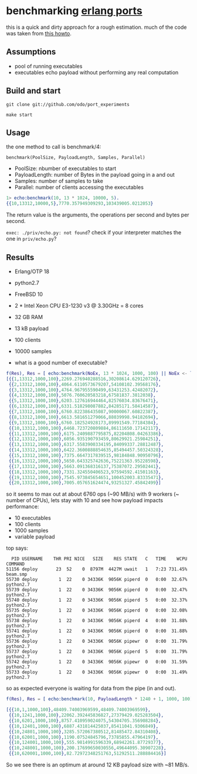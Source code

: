 # benchmarking [erlang ports](http://erlang.org/doc/reference_manual/ports.html)

this is a quick and dirty approach for a rough estimation.
much of the code was taken from [this howto](https://github.com/pkazmier/erlang-port-howto).

## Assumptions
* pool of running executables
* executables echo payload without performing any real computation

## Build and start

`git clone git://github.com/odo/port_experiments`

`make start`

## Usage

the one method to call is benchmark/4:

`benchmark(PoolSize, PayloadLength, Samples, Parallel)`

- PoolSize: nbumber of executables to start
- PayloadLength: number of Bytes in the payload going in a and out
- Samples: number of samples to take
- Parallel: number of clients accessing the executables

```erlang
1> echo:benchmark(10, 13 * 1024, 10000, 5).
{{10,13312,10000,5},7770.357949309293,103439005.0212053}
```

The return value is the arguments, the operations per second and bytes per second.

`exec: ./priv/echo.py: not found`?
check if your interpreter matches the one in `priv/echo.py`?

## Results

- Erlang/OTP 18
- python2.7
- FreeBSD 10
- 2 * Intel Xeon CPU E3-1230 v3 @ 3.30GHz = 8 cores
- 32 GB RAM

- 13 kB payload
- 100 clients
- 10000 samples
- what is a good number of executable?

```erlang
f(Res), Res = [ echo:benchmark(NoEx, 13 * 1024, 1000, 100) || NoEx <- lists:seq(1, 20)].
[{{1,13312,1000,100},2269.276940288516,30208614.629120726},
 {{2,13312,1000,100},4064.6110573679207,54108102.39568176},
 {{3,13312,1000,100},4764.967955590499,63431253.42482072},
 {{4,13312,1000,100},5076.760620583218,67581837.3812038},
 {{5,13312,1000,100},6203.127616944464,82576034.83676471},
 {{6,13312,1000,100},6331.518298087882,84285171.58414587},
 {{7,13312,1000,100},6760.822386435087,90000067.60822387},
 {{8,13312,1000,100},6613.581651279066,88039998.94182694},
 {{9,13312,1000,100},6760.182524928173,89991549.77184384},
 {{10,13312,1000,100},6468.723720809884,86111650.17142117},
 {{11,13312,1000,100},6175.2409887795875,82204808.04263386},
 {{12,13312,1000,100},6056.935190793459,80629921.25984251},
 {{13,13312,1000,100},6317.5583900334195,84099337.28812487},
 {{14,13312,1000,100},6422.3600888854635,85494457.50324328},
 {{15,13312,1000,100},7375.6647317839515,98184848.90950796},
 {{16,13312,1000,100},5650.643325742636,75221363.95228598},
 {{17,13312,1000,100},5663.091368316137,75387072.29502441},
 {{18,13312,1000,100},7331.324550406523,97594592.41501163},
 {{19,13312,1000,100},7545.973845654651,100452003.83335471},
 {{20,13312,1000,100},7005.057651624474,93251327.45842499}]
```

so it seems to max out at about 6760 ops (~90 MB/s) with 9 workers (~ number of CPUs), lets stay with 10 and see how payload impacts performance:

- 10 executables
- 100 clients
- 1000 samples
- variable payload

top says:

```
  PID USERNAME    THR PRI NICE   SIZE    RES STATE   C   TIME    WCPU COMMAND
51156 deploy       23  52    0  8797M  4427M uwait   1   7:23 731.45% beam.smp
55730 deploy        1  22    0 34336K  9056K piperd  0   0:00  32.67% python2.7
55739 deploy        1  22    0 34336K  9056K piperd  0   0:00  32.47% python2.7
55740 deploy        1  22    0 34336K  9056K piperd  5   0:00  32.37% python2.7
55735 deploy        1  22    0 34336K  9056K piperd  0   0:00  32.08% python2.7
55738 deploy        1  22    0 34336K  9056K piperd  4   0:00  31.88% python2.7
55741 deploy        1  22    0 34336K  9056K piperd  0   0:00  31.88% python2.7
55736 deploy        1  22    0 34336K  9056K pipewr  0   0:00  31.79% python2.7
55737 deploy        1  22    0 34336K  9056K piperd  5   0:00  31.79% python2.7
55742 deploy        1  22    0 34336K  9056K pipewr  0   0:00  31.59% python2.7
55733 deploy        1  22    0 34336K  9056K pipewr  0   0:00  31.49% python2.7
```

so as expected everyone is waiting for data from the pipe (in and out).


```erlang
f(Res), Res = [ echo:benchmark(10, PayloadLength * 1240 + 1, 1000, 100) || PayloadLength <- [0, 1, 5, 10, 20, 50, 100, 200, 500]].

[{{10,1,1000,100},48409.74003969599,48409.74003969599},
 {{10,1241,1000,100},22062.392445836827,27379429.025283504},
 {{10,6201,1000,100},8757.410959024075,54304705.356908284},
 {{10,12401,1000,100},6887.431814425037,85411041.9306849},
 {{10,24801,1000,100},3285.572067380512,81485472.84310408},
 {{10,62001,1000,100},1190.07524845796,73785855.47964197},
 {{10,124001,1000,100},555.9814991596339,68942261.87729377},
 {{10,248001,1000,100},200.17699650030556,49644095.30907228},
 {{10,620001,1000,100},82.72972348251763,51292511.288884416}]
 ```

 So we see there is an optimum at around 12 KB payload size with ~81 MB/s.
 
